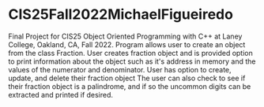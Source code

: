 # CIS25Fall2022MichaelFigueiredo
Final Project for CIS25 Object Oriented Programming with C++ at Laney College, Oakland, CA, Fall 2022.
Program allows user to create an object from the class Fraction. User creates fraction object and is provided 
option to print information about the object such as it's address in memory and the values of the numerator and denominator.
User has option to create, update, and delete their fraction object
The user can also check to see if their fraction object is a palindrome, and if so
the uncommon digits can be extracted and printed if desired. 
